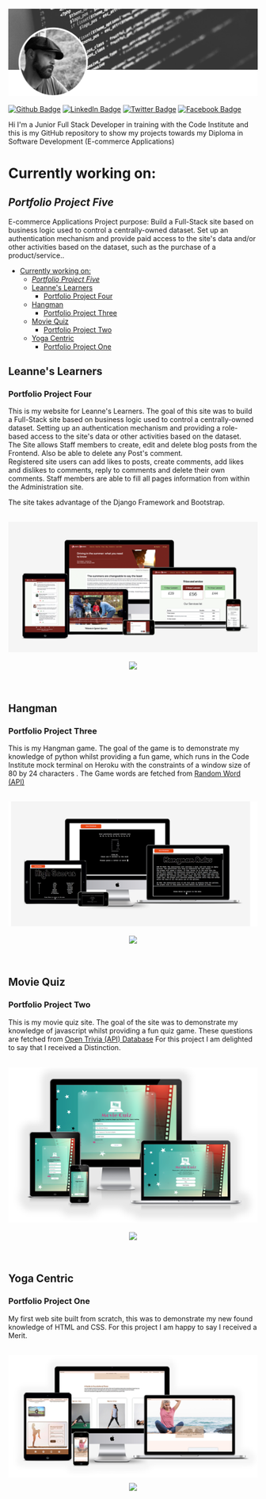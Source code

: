 [![David's GitHub Banner](./assets/GitHubHeader.png)](https://www.linkedin.com/in/david-kitley-mcnamara)

[![Github Badge](https://img.shields.io/badge/Github-Profile-informational?style=flat&logo=github&logoColor=white&color=1CA2F1)](https://github.com/dkitley1975/dkitley1975)
[![LinkedIn Badge](https://img.shields.io/badge/LinkedIn-Profile-informational?style=flat&logo=linkedin&logoColor=white&color=1CA2F1)](https://www.linkedin.com/in/david-kitley-mcnamara/)
[![Twitter Badge](https://img.shields.io/badge/Twitter-Profile-informational?style=flat&logo=twitter&logoColor=white&color=1CA2F1)](https://twitter.com/KitleyMcNamara)
[![Facebook Badge](https://img.shields.io/badge/Facebook-Profile-informational?style=flat&logo=facebook&logoColor=white&color=1CA2F1)](https://facebook.com/david.kitley)

Hi I'm a Junior Full Stack Developer in training with the Code Institute and this is my GitHub repository to show my projects towards my Diploma in Software Development (E-commerce Applications)

# Currently working on:

## _Portfolio Project Five_

E-commerce Applications
Project purpose:
Build a Full-Stack site based on business logic used to control a centrally-owned dataset. Set up an authentication mechanism and provide paid access to the site's data and/or other activities based on the dataset, such as the purchase of a product/service..

-   [Currently working on:](#currently-working-on)
    -   [_Portfolio Project Five_](#portfolio-project-five)
    -   [Leanne's Learners](#leannes-learners)
        -   [Portfolio Project Four](#portfolio-project-four)
    -   [Hangman](#hangman)
        -   [Portfolio Project Three](#portfolio-project-three)
    -   [Movie Quiz](#movie-quiz)
        -   [Portfolio Project Two](#portfolio-project-two)
    -   [Yoga Centric](#yoga-centric)
        -   [Portfolio Project One](#portfolio-project-one)

## Leanne's Learners

### Portfolio Project Four

This is my website for Leanne's Learners.
The goal of this site was to build a Full-Stack site based on business logic used to control a centrally-owned dataset. Setting up an authentication mechanism and providing a role-based access to the site's data or other activities based on the dataset.  
The Site allows Staff members to create, edit and delete blog posts from the Frontend. Also be able to delete any Post's comment.  
Registered site users can add likes to posts, create comments, add likes and dislikes to comments, reply to comments and delete their own comments.
Staff members are able to fill all pages information from within the Administration site.

The site takes advantage of the Django Framework and Bootstrap.

<p align="center">
<br>
<a href="https://leannes-learners.herokuapp.com/"><img src="./assets/leannes-learners-screenshot.png" alt="Leanne's Learners"></a>
<a href="https://github.com/dkitley1975/leannes-learners">
<img style="margin:1rem 0.5rem" src="https://github-readme-stats.vercel.app/api/pin/?username=dkitley1975&repo=leannes-learners&title_color=ffffff&text_color=c9cacc&icon_color=4AB197&bg_color=1A2B34" /></a>
<br>
<br>
</p>

## Hangman

### Portfolio Project Three

This is my Hangman game.
The goal of the game is to demonstrate my knowledge of python whilst providing a fun game, which runs in the Code Institute mock terminal on Heroku with the constraints of a window size of 80 by 24 characters . The Game words are fetched from [Random Word (API)](https://random-word-api.herokuapp.com/home)

<p align="center">
<br>
<a href="https://dkitley-hangman.herokuapp.com/"><img src="./assets/hangman-screenshot.png" alt="Hangman Game"></a>
<a href="https://github.com/dkitley1975/hangman">
<img style="margin:1rem 0.5rem" src="https://github-readme-stats.vercel.app/api/pin/?username=dkitley1975&repo=hangman&title_color=ffffff&text_color=c9cacc&icon_color=4AB197&bg_color=1A2B34" /></a>
<br>
<br>
</p>

## Movie Quiz

### Portfolio Project Two

This is my movie quiz site.
The goal of the site was to demonstrate my knowledge of javascript whilst providing a fun quiz game. These questions are fetched from [Open Trivia (API) Database](https://opentdb.com/api_config.php)
For this project I am delighted to say that I received a Distinction.

<p align="center">
<br>
<a href="https://dkitley1975.github.io/movie-quiz/index.html"><img src="./assets/movie-quiz-screen-view-mockup-image.png" alt="Movie Quiz"></a>
<a href="https://github.com/dkitley1975/movie-quiz">
<img style="margin:1rem 0.5rem" src="https://github-readme-stats.vercel.app/api/pin/?username=dkitley1975&repo=movie-quiz&title_color=ffffff&text_color=c9cacc&icon_color=4AB197&bg_color=1A2B34" /></a>
<br>
<br>
</p>

## Yoga Centric

### Portfolio Project One

My first web site built from scratch, this was to demonstrate my new found knowledge of HTML and CSS.
For this project I am happy to say I received a Merit.

<p align="center">
<br>
<a href="https://dkitley1975.github.io/yoga-centric/index.html"><img src="./assets/yoga-centric-screen-view-mockup-image.png" alt="Yoga Centric"></a>
<a href="https://github.com/dkitley1975/yoga-centric">
<img style="margin:0.5rem" src="https://github-readme-stats.vercel.app/api/pin/?username=dkitley1975&repo=yoga-centric&title_color=ffffff&text_color=c9cacc&icon_color=4AB197&bg_color=1A2B34" /></a>
<br>
<br>
</p>

